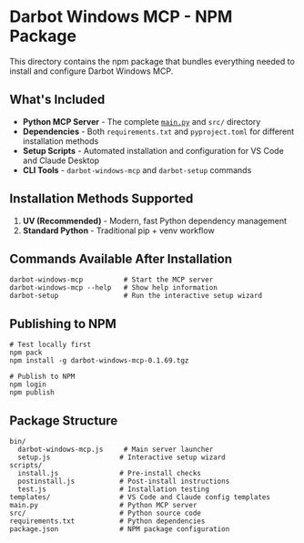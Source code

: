 # Darbot Windows MCP - NPM Package

This directory contains the npm package that bundles everything needed to install and configure Darbot Windows MCP.

## What's Included

- **Python MCP Server** - The complete [`main.py`](main.py ) and `src/` directory
- **Dependencies** - Both `requirements.txt` and `pyproject.toml` for different installation methods
- **Setup Scripts** - Automated installation and configuration for VS Code and Claude Desktop
- **CLI Tools** - `darbot-windows-mcp` and `darbot-setup` commands

## Installation Methods Supported

1. **UV (Recommended)** - Modern, fast Python dependency management
2. **Standard Python** - Traditional pip + venv workflow

## Commands Available After Installation

```shell
darbot-windows-mcp          # Start the MCP server
darbot-windows-mcp --help   # Show help information
darbot-setup                # Run the interactive setup wizard
```

## Publishing to NPM

```shell
# Test locally first
npm pack
npm install -g darbot-windows-mcp-0.1.69.tgz

# Publish to NPM
npm login
npm publish
```

## Package Structure

```
bin/
  darbot-windows-mcp.js     # Main server launcher
  setup.js                 # Interactive setup wizard
scripts/
  install.js               # Pre-install checks
  postinstall.js           # Post-install instructions
  test.js                  # Installation testing
templates/                 # VS Code and Claude config templates
main.py                    # Python MCP server
src/                       # Python source code
requirements.txt           # Python dependencies
package.json               # NPM package configuration
```
